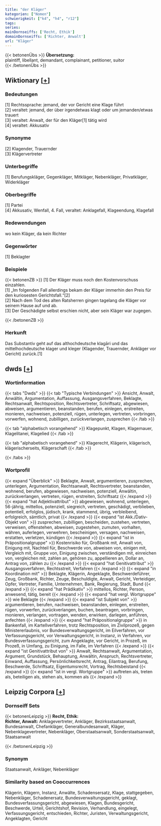 ```yaml
---
title: "der Kläger"
kategorien: ["Nomen"]
schwierigkeit: ["k4", "h4", "r12"]
tags:
series:
mainDornseiffs: ['Recht, Ethik']
domainDornseiffs: ['Richter, Anwalt']
url: "Kläger"
---
```


{{< betonenÜbs >}}
**Übersetzung:**  
plaintiff, libellant, demandant, complainant, petitioner, suitor  
{{< /betonenÜbs >}}

## Wiktionary [[+](https://de.wiktionary.org/wiki/Kläger)]

### Bedeutungen
[1] Rechtssprache: jemand, der vor Gericht eine Klage führt  
[2] veraltet: jemand, der über irgendetwas klagt oder um jemanden/etwas trauert  
[3] veraltet: Anwalt, der für den Kläger[1] tätig wird  
[4] veraltet: Akkusativ  

### Synonyme
[2] Klagender, Trauernder  
[3] Klägervertreter  

### Unterbegriffe
[1] Berufungskläger, Gegenkläger, Mitkläger, Nebenkläger, Privatkläger, Widerkläger  

### Oberbegriffe
[1] Partei  
[4] Akkusativ, Wenfall, 4. Fall, veraltet: Anklagefall, Klageendung, Klagefall  

### Redewendungen
wo kein Kläger, da kein Richter  

### Gegenwörter
[1] Beklagter  

### Beispiele
{{< betonenZB >}}
[1] Der Kläger muss noch den Kostenvorschuss einzahlen.  
[1] „Im folgenden Fall allerdings bekam der Kläger immerhin den Preis für den kuriosesten Gerichtsfall.“[2]  
[2] Nach dem Tod des alten Ratsherren gingen tagelang die Kläger vor seinem Hause auf und ab.  
[3] Der Geschädigte selbst erschien nicht, aber sein Kläger war zugegen.  

{{< /betonenZB >}}
### Herkunft
Das Substantiv geht auf das althochdeutsche klagāri und das mittelhochdeutsche klager und kleger (Klagender, Trauernder, Ankläger vor Gericht) zurück.[1]  



## dwds [[+](https://www.dwds.de/wb/Kläger)]

### Wortinformation
{{< tabs "Dwds" >}}
{{< tab "Typische Verbindungen" >}}
Ansicht, Anwalt, Anwältin, Argumentation, Auffassung, Ausgangsverfahren, Beklagte, Rechtsanwalt, Rechtsposition, Rechtsvertreter, Schriftsatz, abgewiesen, abweisen, argumentieren, beanstanden, berufen, einlegen, erstreiten, monieren, nachweisen, potenziell, rügen, unterlegen, vertreten, vorbringen, vorwerfen, wohnend, zubilligen, zurückverlangen, zusprechen
{{< /tab >}}

{{< tab "alphabetisch vorangehend" >}}
Klagepunkt, Klagen, Klagemauer, Klagelitanei, Klagelied
{{< /tab >}}

{{< tab "alphabetisch vorangehend" >}}
Klagerecht, Klägerin, klägerisch, klägerischerseits, Klägerschaft
{{< /tab >}}

{{< /tabs >}}

### Wortprofil
{{< expand "Überblick" >}} Beklagte, Anwalt, argumentieren, zusprechen, unterlegen, Argumentation, Rechtsanwalt, Rechtsvertreter, beanstanden, wohnend, berufen, abgewiesen, nachweisen, potenziell, Anwältin, zurückverlangen, vertreten, rügen, erstreiten, Schriftsatz {{< /expand >}}
{{< expand "hat Adjektivattribut" >}} abgewiesen, wohnend, unterlegen, 56-jährig, mittellos, potenziell, siegreich, vertreten, geschädigt, verblieben, potentiell, erfolglos, jüdisch, krank, stammend, übrig, verbleibend, erfolgreich, sämtlich, privat {{< /expand >}}
{{< expand "ist Akk./Dativ-Objekt von" >}} zusprechen, zubilligen, bescheiden, zustehen, vertreten, verweisen, offenstehen, abweisen, zugestehen, zumuten, vorhalten, währen, auferlegen, verwehren, bescheinigen, versagen, nachweisen, erstatten, verletzen, kündigen {{< /expand >}}
{{< expand "ist in Präpositionalgruppe" >}} Kostenrisiko für, Großbank mit, Anwalt von, Einigung mit, Nachteil für, Beschwerde von, abweisen von, einigen mit, Vergleich mit, Gruppe von, Einigung zwischen, verständigen mit, einreichen von, vergleichen mit, zahlen an, gehören zu, appellieren an, Dollar an, Antrag von, zählen zu {{< /expand >}}
{{< expand "hat Genitivattribut" >}} Ausgangsverfahren, Rechtsstreit, Verfahren {{< /expand >}}
{{< expand "in Koordination mit" >}} Beklagte, Klägerin, Angeklagte, Beschwerdeführer, Zeug, Großbank, Richter, Zeuge, Beschuldigte, Anwalt, Gericht, Verteidiger, Opfer, Vertreter, Familie, Unternehmen, Bank, Regierung, Stadt, Bund {{< /expand >}}
{{< expand "hat Prädikativ" >}} mittellos, Richter, Person, anwesend, tätig, bereit {{< /expand >}}
{{< expand "hat vergl. Wortgruppe" >}} wie Beklagte {{< /expand >}}
{{< expand "ist Subjekt von" >}} argumentieren, berufen, nachweisen, beanstanden, einlegen, erstreiten, rügen, vorwerfen, zurückverlangen, buchen, beantragen, vorbringen, monieren, verlangen, vortragen, wenden, erwirken, darlegen, anführen, anfechten {{< /expand >}}
{{< expand "hat Präpositionalgruppe" >}} in Bankenfall, im Kartellverfahren, trotz Rechtsposition, im Zivilprozeß, gegen Ministererlaubnis, vor Bundesverwaltungsgericht, im Eilverfahren, vor Verfassungsgericht, vor Verwaltungsgericht, in Instanz, in Verfahren, vor Bundesverfassungsgericht, zum Angeklagte, vor Gericht, in Prozeß, im Prozeß, in Umfang, zu Einigung, im Falle, im Verfahren {{< /expand >}}
{{< expand "ist Genitivattribut von" >}} Anwalt, Rechtsanwalt, Argumentation, Argument, Grundstück, Behauptung, Anwältin, Anspruch, Rechtsvertreter, Einwand, Auffassung, Persönlichkeitsrecht, Antrag, Eilantrag, Berufung, Beschwerde, Schriftsatz, Eigentumsrecht, Vortrag, Rechtsbeistand {{< /expand >}}
{{< expand "ist in vergl. Wortgruppe" >}} auftreten als, treten als, beteiligen als, stehen als, kommen als {{< /expand >}}

## Leipzig Corpora [[+](https://corpora.uni-leipzig.de/en/res?word=Kläger&corpusId=deu_newscrawl-public_2018)]

### Dornseiff Sets
{{< betonenLeipzig >}}
**Recht, Ethik:**  
**Richter, Anwalt:** Anklagevertreter, Ankläger, Bezirksstaatsanwalt, Bundesanwalt, Chefankläger, Generalbundesanwalt, Kläger, Nebenklagevertreter, Nebenkläger, Oberstaatsanwalt, Sonderstaatsanwalt, Staatsanwalt  

{{< /betonenLeipzig >}}

### Synonym
Staatsanwalt, Ankläger, Nebenkläger


### Similarity based on Cooccurrences
Klägerin, Klägern, Instanz, Anwälte, Schadensersatz, Klage, stattgegeben, Nebenkläger, Schadenersatz, Bundesverwaltungsgericht, geklagt, Bundesverfassungsgericht, abgewiesen, Klagen, Bundesgericht, Beschwerde, Urteil, Gerichtshof, Revision, Verhandlung, eingelegt, Verfassungsgericht, entschieden, Richter, Juristen, Verwaltungsgericht, Angeklagten, Gericht

